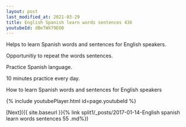 ```yaml
---
layout: post
last_modified_at: 2021-03-29
title: English Spanish learn words sentences 436 
youtubeId: dBeTWX79EO0
---
```

 
 
Helps to learn Spanish words and sentences for English speakers.

Opportunitiy to repeat the words sentences. 

Practice Spanish language. 
 
10 minutes practice every day. 
 
How to learn Spanish words and sentences for English speakers 
 
{% include youtubePlayer.html id=page.youtubeId %}
 
 
[Next]({{ site.baseurl }}{% link  split1/_posts/2017-01-14-English spanish learn words sentences 55 .md%})
 
